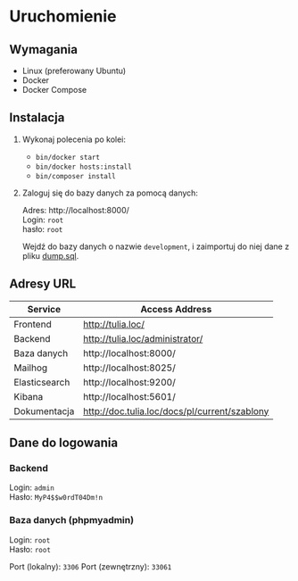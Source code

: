# Uruchomienie

## Wymagania

- Linux (preferowany Ubuntu)
- Docker
- Docker Compose

## Instalacja

1. Wykonaj polecenia po kolei:

    - `bin/docker start`
    - `bin/docker hosts:install`
    - `bin/composer install`

2. Zaloguj się do bazy danych za pomocą danych:

    Adres: http://localhost:8000/ <br />
    Login: `root`<br />
    hasło: `root`
    
    Wejdź do bazy danych o nazwie `development`, i zaimportuj do niej dane z pliku [dump.sql](dump.sql).

## Adresy URL

| Service       | Access Address                                |
|---------------|-----------------------------------------------|
| Frontend      | http://tulia.loc/                             |
| Backend       | http://tulia.loc/administrator/               |
| Baza danych   | http://localhost:8000/                        |
| Mailhog       | http://localhost:8025/                        |
| Elasticsearch | http://localhost:9200/                        |
| Kibana        | http://localhost:5601/                        |
| Dokumentacja  | http://doc.tulia.loc/docs/pl/current/szablony |

## Dane do logowania

### Backend

Login: `admin`<br />
Hasło: `MyP4$$w0rdT04Dm!n`

### Baza danych (phpmyadmin)

Login: `root`<br />
Hasło: `root`

Port (lokalny): `3306`
Port (zewnętrzny): `33061`
